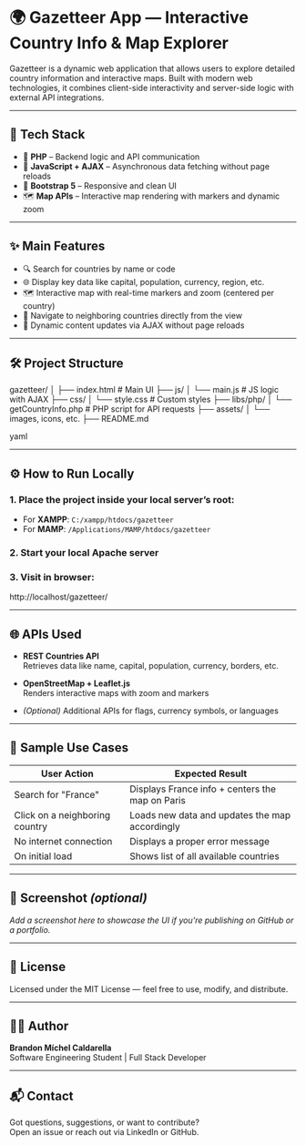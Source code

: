 # 🌍 Gazetteer App — Interactive Country Info & Map Explorer

Gazetteer is a dynamic web application that allows users to explore detailed country information and interactive maps. Built with modern web technologies, it combines client-side interactivity and server-side logic with external API integrations.

---

## 🚀 Tech Stack

- 🐘 **PHP** – Backend logic and API communication
- 🧠 **JavaScript + AJAX** – Asynchronous data fetching without page reloads
- 🎨 **Bootstrap 5** – Responsive and clean UI
- 🗺️ **Map APIs** – Interactive map rendering with markers and dynamic zoom

---

## ✨ Main Features

- 🔍 Search for countries by name or code
- 🌐 Display key data like capital, population, currency, region, etc.
- 🗺️ Interactive map with real-time markers and zoom (centered per country)
- 🧭 Navigate to neighboring countries directly from the view
- 🔄 Dynamic content updates via AJAX without page reloads

---

## 🛠 Project Structure

gazetteer/
│
├── index.html # Main UI
├── js/
│ └── main.js # JS logic with AJAX
├── css/
│ └── style.css # Custom styles
├── libs/php/
│ └── getCountryInfo.php # PHP script for API requests
├── assets/
│ └── images, icons, etc.
├── README.md

yaml


---

## ⚙️ How to Run Locally

### 1. Place the project inside your local server’s root:
- For **XAMPP**: `C:/xampp/htdocs/gazetteer`
- For **MAMP**: `/Applications/MAMP/htdocs/gazetteer`

### 2. Start your local Apache server

### 3. Visit in browser:
http://localhost/gazetteer/



---

## 🌐 APIs Used

- **REST Countries API**  
  Retrieves data like name, capital, population, currency, borders, etc.

- **OpenStreetMap + Leaflet.js**  
  Renders interactive maps with zoom and markers

- *(Optional)* Additional APIs for flags, currency symbols, or languages

---

## 🧪 Sample Use Cases

| User Action                        | Expected Result                                           |
|-----------------------------------|-----------------------------------------------------------|
| Search for "France"               | Displays France info + centers the map on Paris          |
| Click on a neighboring country    | Loads new data and updates the map accordingly           |
| No internet connection            | Displays a proper error message                          |
| On initial load                   | Shows list of all available countries                    |

---

## 📸 Screenshot *(optional)*

_Add a screenshot here to showcase the UI if you're publishing on GitHub or a portfolio._

---

## 📝 License

Licensed under the MIT License — feel free to use, modify, and distribute.

---

## 👨‍💻 Author

**Brandon Míchel Caldarella**  
Software Engineering Student | Full Stack Developer

---

## 📬 Contact

Got questions, suggestions, or want to contribute?  
Open an issue or reach out via LinkedIn or GitHub.


